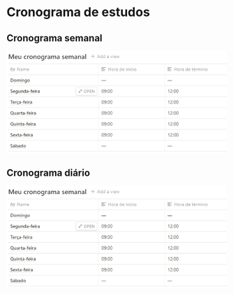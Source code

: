 # Cronograma de estudos
## Cronograma semanal
![Image of Yaktocat](img01.PNG)

## Cronograma diário
![Image of Yaktocat](img01.PNG)
